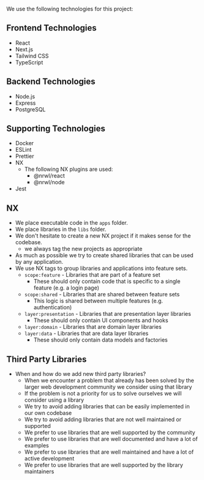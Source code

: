 We use the following technologies for this project:

## Frontend Technologies
- React
- Next.js
- Tailwind CSS
- TypeScript

## Backend Technologies
- Node.js
- Express
- PostgreSQL

## Supporting Technologies
- Docker
- ESLint
- Prettier
- NX
    - The following NX plugins are used:
        - @nrwl/react
        - @nrwl/node
- Jest


## NX
* We place executable code in the `apps` folder.
* We place libraries in the `libs` folder.
* We don't hesitate to create a new NX project if it makes sense for the codebase.
  * we always tag the new projects as appropriate
* As much as possible we try to create shared libraries that can be used by any application.
* We use NX tags to group libraries and applications into feature sets.
    * `scope:feature` - Libraries that are part of a feature set
        * These should only contain code that is specific to a single feature (e.g. a login page)
    * `scope:shared` - Libraries that are shared between feature sets
      * This logic is shared between multiple features (e.g. authentication)
    * `layer:presentation` - Libraries that are presentation layer libraries
        * These should only contain UI components and hooks
    * `layer:domain` - Libraries that are domain layer libraries
    * `layer:data` - Libraries that are data layer libraries
        * These should only contain data models and factories


## Third Party Libraries
* When and how do we add new third party libraries?
    - When we encounter a problem that already has been solved by the larger web development community we consider using that library
    - If the problem is not a priority for us to solve ourselves we will consider using a library
    - We try to avoid adding libraries that can be easily implemented in our own codebase
    - We try to avoid adding libraries that are not well maintained or supported
    - We prefer to use libraries that are well supported by the community
    - We prefer to use libraries that are well documented and have a lot of examples
    - We prefer to use libraries that are well maintained and have a lot of active development
    - We prefer to use libraries that are well supported by the library maintainers


